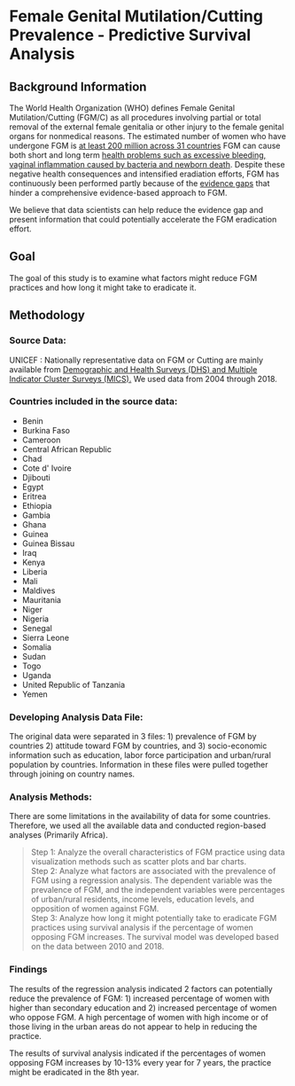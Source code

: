 # Female Genital Mutilation/Cutting Prevalence - Predictive Survival Analysis

## Background Information 

The World Health Organization (WHO) defines Female Genital Mutilation/Cutting (FGM/C) as all procedures involving partial or total removal of the external female genitalia or other injury to the female genital organs for nonmedical reasons. The estimated number of women who have undergone FGM is [at least 200 million across 31 countries](https://data.unicef.org/topic/child-protection/female-genital-mutilation/#:~:text=Data%20sources,other%20nationally%20representative%20household%20surveys.) FGM can cause both short and long term [health problems such as excessive bleeding, vaginal inflammation caused by bacteria and newborn death](https://www.sciencedirect.com/topics/medicine-and-dentistry/female-genital-mutilation).  Despite these negative health consequences and intensified eradiation efforts, FGM has continuously been performed partly because of the [evidence gaps](https://www.popcouncil.org/research/evidence-to-end-fgm-c-research-to-help-girls-and-women-thrive1) that hinder a comprehensive evidence-based approach to FGM. 

We believe that data scientists can help reduce the evidence gap and present information that could potentially accelerate the FGM eradication effort.

## Goal

The goal of this study is to examine what factors might reduce FGM practices and how long it might take to eradicate it. 

## Methodology

### Source Data:

UNICEF : Nationally representative data on FGM or Cutting are mainly available from [Demographic and Health Surveys (DHS) and Multiple Indicator Cluster Surveys (MICS).](https://data.unicef.org/topic/child-protection/female-genital-mutilation/#:~:text=Data%20sources,other%20nationally%20representative%20household%20surveys.) We used data from 2004 through 2018. 

### Countries included in the source data:

* Benin
* Burkina Faso
* Cameroon
* Central African Republic
* Chad
* Cote d' Ivoire
* Djibouti
* Egypt
* Eritrea
* Ethiopia
* Gambia
* Ghana
* Guinea
* Guinea Bissau
* Iraq
* Kenya
* Liberia
* Mali
* Maldives
* Mauritania
* Niger
* Nigeria
* Senegal
* Sierra Leone
* Somalia
* Sudan
* Togo
* Uganda
* United Republic of Tanzania
* Yemen


### Developing Analysis Data File:
The original data were separated in 3 files: 1) prevalence of FGM by countries 2) attitude toward FGM by countries, and 3) socio-economic information such as education, labor force participation and urban/rural population by countries.  Information in these files were pulled together through joining on country names.


### Analysis Methods:
There are some limitations in the availability of data for some countries. Therefore, we used all the available data and conducted region-based analyses (Primarily Africa). 
> Step 1: Analyze the overall characteristics of FGM practice using data visualization methods such as scatter plots and bar charts.   
> Step 2: Analyze what factors are associated with the prevalence of FGM using a regression analysis. The dependent variable was the prevalence of FGM, and the independent variables were percentages of urban/rural residents, income levels, education levels, and opposition of women against FGM.  
> Step 3: Analyze how long it might potentially take to eradicate FGM practices using survival analysis if the percentage of women opposing FGM increases. The survival model was developed based on the data between 2010 and 2018.


### Findings

The results of the regression analysis indicated 2 factors can potentially reduce the prevalence of FGM: 1) increased percentage of women with higher than secondary education and 2) increased percentage of women who oppose FGM. A high percentage of women with high income or of those living in the urban areas do not appear to help in reducing the practice. 

The results of survival analysis indicated if the percentages of women opposing FGM increases by 10-13% every year for 7 years, the practice might be eradicated in the 8th year. 
